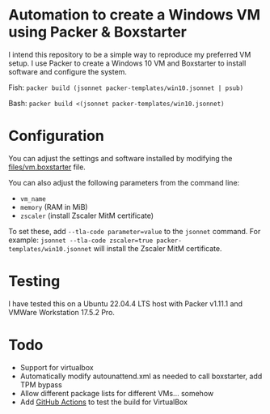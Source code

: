 # Automation to create a Windows VM using Packer & Boxstarter

I intend this repository to be a simple way to reproduce my preferred VM setup.
I use Packer to create a Windows 10 VM and Boxstarter to install software and
configure the system.

Fish: `packer build (jsonnet packer-templates/win10.jsonnet | psub)`

Bash: `packer build <(jsonnet packer-templates/win10.jsonnet)`

# Configuration

You can adjust the settings and software installed by modifying the
[files/vm.boxstarter](files/vm.boxstarter) file.

You can also adjust the following parameters from the command line:
* `vm_name`
* `memory` (RAM in MiB)
* `zscaler` (install Zscaler MitM certificate)

To set these, add `--tla-code parameter=value` to the `jsonnet` command.  For
example: `jsonnet --tla-code zscaler=true packer-templates/win10.jsonnet` will
install the Zscaler MitM certificate.

# Testing

I have tested this on a Ubuntu 22.04.4 LTS host with Packer v1.11.1 and VMWare
Workstation 17.5.2 Pro.

# Todo

* Support for virtualbox
* Automatically modify autounattend.xml as needed to call boxstarter, add TPM bypass
* Allow different package lists for different VMs... somehow
* Add [GitHub Actions](https://github.com/jonashackt/vagrant-github-actions) to test the build for VirtualBox